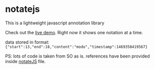 # notatejs
This is a lightweight javascript annotation library


Check out the [live demo](http://run.plnkr.co/mtTv3acSdnMnJ6C0/).
Right now it shows one notation at a time. 

data stored in format: `{"start":13,"end":18,"content":"modo","timestamp":1469358419567}`

PS: lots of code is taken from SO as is. references have been provided inside [notateJS](https://github.com/mayankcpdixit/notatejs/blob/master/src/notate.js) file.

